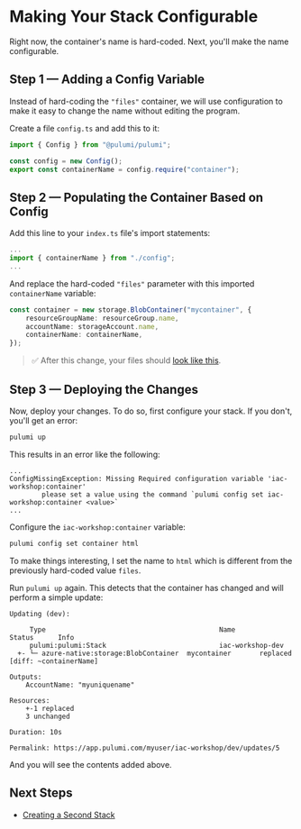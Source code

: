# Making Your Stack Configurable

Right now, the container's name is hard-coded. Next, you'll make the name configurable.

## Step 1 &mdash; Adding a Config Variable

Instead of hard-coding the `"files"` container, we will use configuration to make it easy to change the name without editing the program.

Create a file `config.ts` and add this to it:

```ts
import { Config } from "@pulumi/pulumi";

const config = new Config();
export const containerName = config.require("container");
```

## Step 2 &mdash; Populating the Container Based on Config

Add this line to your `index.ts` file's import statements:

```ts
...
import { containerName } from "./config";
...
```

And replace the hard-coded `"files"` parameter with this imported `containerName` variable:

```typescript
const container = new storage.BlobContainer("mycontainer", {
    resourceGroupName: resourceGroup.name,
    accountName: storageAccount.name,
    containerName: containerName,
});
```

> :white_check_mark: After this change, your files should [look like this](./code/05/).

## Step 3 &mdash; Deploying the Changes

Now, deploy your changes. To do so, first configure your stack. If you don't, you'll get an error:

```bash
pulumi up
```

This results in an error like the following:

```
...
ConfigMissingException: Missing Required configuration variable 'iac-workshop:container'
    	please set a value using the command `pulumi config set iac-workshop:container <value>`
...
```

Configure the `iac-workshop:container` variable:

```bash
pulumi config set container html
```

To make things interesting, I set the name to `html` which is different from the previously hard-coded value `files`.

Run `pulumi up` again. This detects that the container has changed and will perform a simple update:

```
Updating (dev):

     Type                                           Name              Status      Info
     pulumi:pulumi:Stack                            iac-workshop-dev
  +- └─ azure-native:storage:BlobContainer  mycontainer       replaced    [diff: ~containerName]

Outputs:
    AccountName: "myuniquename"

Resources:
    +-1 replaced
    3 unchanged

Duration: 10s

Permalink: https://app.pulumi.com/myuser/iac-workshop/dev/updates/5
```

And you will see the contents added above.

## Next Steps

* [Creating a Second Stack](./06-creating-a-second-stack.md)
